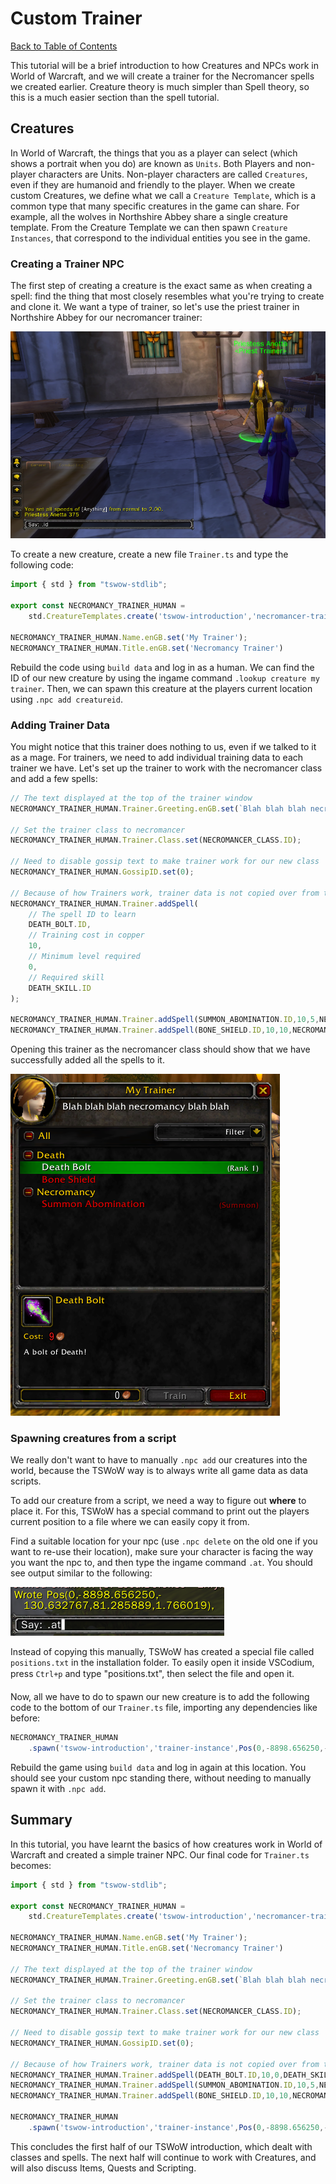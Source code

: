 # Custom Trainer

[Back to Table of Contents](README.md)

This tutorial will be a brief introduction to how Creatures and NPCs work in World of Warcraft, and we will create a trainer for the Necromancer spells we created earlier. Creature theory is much simpler than Spell theory, so this is a much easier section than the spell tutorial.

## Creatures

In World of Warcraft, the things that you as a player can select (which shows a portrait when you do) are known as `Units`. Both Players and non-player characters are Units. Non-player characters are called `Creatures`, even if they are humanoid and friendly to the player. When we create custom Creatures, we define what we call a `Creature Template`, which is a common type that many specific creatures in the game can share. For example, all the wolves in Northshire Abbey share a single creature template. From the Creature Template we can then spawn `Creature Instances`, that correspond to the individual entities you see in the game.

### Creating a Trainer NPC

The first step of creating a creature is the exact same as when creating a spell: find the thing that most closely resembles what you're trying to create and clone it. We want a type of trainer, so let's use the priest trainer in Northshire Abbey for our necromancer trainer: 

![](creature-id.png)

To create a new creature, create a new file `Trainer.ts` and type the following code:

```ts
import { std } from "tswow-stdlib";

export const NECROMANCY_TRAINER_HUMAN = 
    std.CreatureTemplates.create('tswow-introduction','necromancer-trainer',375)

NECROMANCY_TRAINER_HUMAN.Name.enGB.set('My Trainer');
NECROMANCY_TRAINER_HUMAN.Title.enGB.set('Necromancy Trainer')
```

Rebuild the code using `build data` and log in as a human. We can find the ID of our new creature by using the ingame command `.lookup creature my trainer`. Then, we can spawn this creature at the players current location using `.npc add creatureid`. 

### Adding Trainer Data

You might notice that this trainer does nothing to us, even if we talked to it as a mage. For trainers, we need to add individual training data to each trainer we have. Let's set up the trainer to work with the necromancer class and add a few spells:

```ts
// The text displayed at the top of the trainer window
NECROMANCY_TRAINER_HUMAN.Trainer.Greeting.enGB.set(`Blah blah blah necromancy blah blah`)

// Set the trainer class to necromancer
NECROMANCY_TRAINER_HUMAN.Trainer.Class.set(NECROMANCER_CLASS.ID);

// Need to disable gossip text to make trainer work for our new class
NECROMANCY_TRAINER_HUMAN.GossipID.set(0);

// Because of how Trainers work, trainer data is not copied over from the last creature
NECROMANCY_TRAINER_HUMAN.Trainer.addSpell(
    // The spell ID to learn
    DEATH_BOLT.ID,
    // Training cost in copper
    10,
    // Minimum level required
    0,
    // Required skill
    DEATH_SKILL.ID
);

NECROMANCY_TRAINER_HUMAN.Trainer.addSpell(SUMMON_ABOMINATION.ID,10,5,NECROMANCY_SKILL.ID);
NECROMANCY_TRAINER_HUMAN.Trainer.addSpell(BONE_SHIELD.ID,10,10,NECROMANCY_SKILL.ID);
```

Opening this trainer as the necromancer class should show that we have successfully added all the spells to it.

![](creature-trainer.png)

### Spawning creatures from a script

We really don't want to have to manually `.npc add` our creatures into the world, because the TSWoW way is to always write all game data as data scripts. 

To add our creature from a script, we need a way to figure out **where** to place it. For this, TSWoW has a special command to print out the players current position to a file where we can easily copy it from.

Find a suitable location for your npc (use `.npc delete` on the old one if you want to re-use their location), make sure your character is facing the way you want the npc to, and then type the ingame command `.at`. You should see output similar to the following:

![](at-command.png)

Instead of copying this manually, TSWoW has created a special file called `positions.txt` in the installation folder. To easily open it inside VSCodium, press `Ctrl+p` and type "positions.txt", then select the file and open it.

Now, all we have to do to spawn our new creature is to add the following code to the bottom of our `Trainer.ts` file, importing any dependencies like before: 

```ts
NECROMANCY_TRAINER_HUMAN
    .spawn('tswow-introduction','trainer-instance',Pos(0,-8898.656250,-130.632767,81.285889,1.766019))
```

Rebuild the game using `build data` and log in again at this location. You should see your custom npc standing there, without needing to manually spawn it with `.npc add`.

## Summary
In this tutorial, you have learnt the basics of how creatures work in World of Warcraft and created a simple trainer NPC. Our final code for `Trainer.ts` becomes:

```ts
import { std } from "tswow-stdlib";

export const NECROMANCY_TRAINER_HUMAN = 
    std.CreatureTemplates.create('tswow-introduction','necromancer-trainer',375)

NECROMANCY_TRAINER_HUMAN.Name.enGB.set('My Trainer');
NECROMANCY_TRAINER_HUMAN.Title.enGB.set('Necromancy Trainer')

// The text displayed at the top of the trainer window
NECROMANCY_TRAINER_HUMAN.Trainer.Greeting.enGB.set(`Blah blah blah necromancy blah blah`)

// Set the trainer class to necromancer
NECROMANCY_TRAINER_HUMAN.Trainer.Class.set(NECROMANCER_CLASS.ID);

// Need to disable gossip text to make trainer work for our new class
NECROMANCY_TRAINER_HUMAN.GossipID.set(0);

// Because of how Trainers work, trainer data is not copied over from the last creature
NECROMANCY_TRAINER_HUMAN.Trainer.addSpell(DEATH_BOLT.ID,10,0,DEATH_SKILL.ID);
NECROMANCY_TRAINER_HUMAN.Trainer.addSpell(SUMMON_ABOMINATION.ID,10,5,NECROMANCY_SKILL.ID);
NECROMANCY_TRAINER_HUMAN.Trainer.addSpell(BONE_SHIELD.ID,10,10,NECROMANCY_SKILL.ID);

NECROMANCY_TRAINER_HUMAN
    .spawn('tswow-introduction','trainer-instance',Pos(0,-8898.656250,-130.632767,81.285889,1.766019))
```

This concludes the first half of our TSWoW introduction, which dealt with classes and spells. The next half will continue to work with Creatures, and will also discuss Items, Quests and Scripting.
